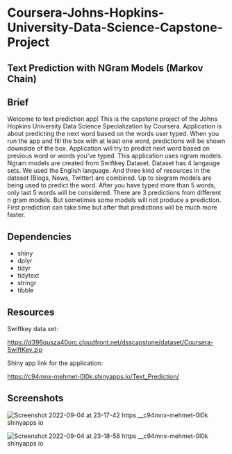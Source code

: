 # Coursera-Johns-Hopkins-University-Data-Science-Capstone-Project
## Text Prediction with NGram Models (Markov Chain)

## Brief
Welcome to text prediction app! This is the capstone project of the Johns Hopkins University Data Science Specialization by Coursera.
Application is about predicting the next word based on the words user typed.
When you run the app and fill the box with at least one word, predictions will be shown downside of the box.
Application will try to predict next word based on previous word or words you've typed. This application uses ngram models.
Ngram models are created from Swiftkey Dataset. Dataset has 4 langauge sets. We used the English language. 
And three kind of resources in the dataset (Blogs, News, Twitter) are combined.
Up to sixgram models are being used to predict the word. After you have typed more than 5 words, only last 5 words will be considered.
There are 3 predictions from different n gram models. But sometimes some models will not produce a prediction.
First prediction can take time but after that predictions will be much more faster.

## Dependencies
- shiny
- dplyr
- tidyr
- tidytext
- stringr
- tibble

## Resources

Swiftkey data set: 

https://d396qusza40orc.cloudfront.net/dsscapstone/dataset/Coursera-SwiftKey.zip

Shiny app link for the application:

https://c94mnx-mehmet-0l0k.shinyapps.io/Text_Prediction/

## Screenshots
![Screenshot 2022-09-04 at 23-17-42 https __c94mnx-mehmet-0l0k shinyapps io](https://user-images.githubusercontent.com/30753164/188331935-8ce29281-014e-4656-9072-32faa76f74ad.png)

![Screenshot 2022-09-04 at 23-18-58 https __c94mnx-mehmet-0l0k shinyapps io](https://user-images.githubusercontent.com/30753164/188331963-539321cd-f0c3-4726-bdfd-69dd5ba3005f.png)
